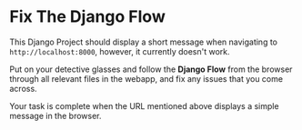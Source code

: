 # Fix The Django Flow

This Django Project should display a short message when navigating to `http://localhost:8000`, however, it currently doesn't work.

Put on your detective glasses and follow the **Django Flow** from the browser through all relevant files in the webapp, and fix any issues that you come across.

Your task is complete when the URL mentioned above displays a simple message in the browser.
